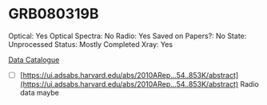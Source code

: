 # GRB080319B

Optical: Yes
Optical Spectra: No
Radio: Yes
Saved on Papers?: No
State: Unprocessed
Status: Mostly Completed
Xray: Yes

[Data Catalogue](GRB080319B%206a3ebfbd71f943dda1e2f3d8571a12e4/Data%20Catalogue%20fdb9db95588b430f98efc3459a06c8db.md)

- [ ]  [https://ui.adsabs.harvard.edu/abs/2010ARep...54..853K/abstract](https://ui.adsabs.harvard.edu/abs/2010ARep...54..853K/abstract) Radio data maybe